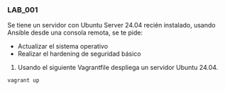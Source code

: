 ### LAB_001

Se tiene un servidor con Ubuntu Server 24.04 recién instalado, usando Ansible desde una consola remota, se te pide:
- Actualizar el sistema operativo
- Realizar el hardening de seguridad básico

1. Usando el siguiente Vagrantfile despliega un servidor Ubuntu 24.04.

`vagrant up`